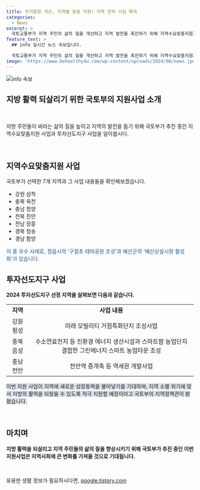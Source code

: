 ```yaml
---
title: 주거환경 개선, 지역별 맞춤 지원! 지역 전략 사업 확대
categories:
  - News
excerpt: >
  국토교통부가 지역 주민의 삶의 질을 개선하고 지역 발전을 촉진하기 위해 지역수요맞춤지원과 투자선도지구 사업을 선정했다. 이로써 각 지역은 강원 삼척, 충북 옥천, 충남 청양, 전북 진안, 전남 장흥, 경북 청송, 경남 함양, 강원 횡성, 충북 음성, 충남 천안에서 다양한 사업을 추진하게 된다. 이를 통해 지역의 자원을 활용하고 창의적인 프로젝트를 통해 주민들의 삶의 질을 개선하고 지역 발전을 이루고자 한다.
feature_text: >
  ## info 실시간 뉴스 속보입니다.

  국토교통부가 지역 주민의 삶의 질을 개선하고 지역 발전을 촉진하기 위해 지역수요맞춤지원과 투자선도지구 사업을 선정했다. 이로써 각 지역은 강원 삼척, 충북 옥천, 충남 청양, 전북 진안, 전남 장흥, 경북 청송, 경남 함양, 강원 횡성, 충북 음성, 충남 천안에서 다양한 사업을 추진하게 된다. 이를 통해 지역의 자원을 활용하고 창의적인 프로젝트를 통해 주민들의 삶의 질을 개선하고 지역 발전을 이루고자 한다.
image: 'https://www.behealthy4u.com/wp-content/uploads/2024/06/news.jpg'
---
```


<p><img src="https://www.behealthy4u.com/wp-content/uploads/2024/06/news.jpg" alt="info 속보" /></p>

<h2 data-ke-size="size26"><b>지방 활력 되살리기 위한 국토부의 지원사업 소개</b></h2>

<p data-ke-size="size16">&nbsp;</p>

<p>지방 주민들이 바라는 삶의 질을 높이고 지역의 발전을 돕기 위해 국토부가 추진 중인 지역수요맞춤지원 사업과 투자선도지구 사업을 알아봅시다.</p>

<p data-ke-size="size16">&nbsp;</p>

<h2 data-ke-size="size26"><b>지역수요맞춤지원 사업</b></h2>

<p data-ke-size="size16">국토부가 선택한 7개 지역과 그 사업 내용들을 확인해보겠습니다.</p>

<ul>
    <li>강원 삼척</li>
    <li>충북 옥천</li>
    <li>충남 청양</li>
    <li>전북 진안</li>
    <li>전남 장흥</li>
    <li>경북 청송</li>
    <li>경남 함양</li>
</ul>

<p data-ke-size="size16"><span style="color: #1a5490;">이 중 우수 사례로, 정읍시의 ‘구절초 테마공원 조성’과 예산군의 ‘예산상설시장 활성화’가 있습니다.</span></p>

<h2 data-ke-size="size26"><b>투자선도지구 사업</b></h2>

<p data-ke-size="size16"><b>2024 투자선도지구 선정 지역을 살펴보면 다음과 같습니다.</b></p>

<table>
    <tr>
        <td style="text-align: center; height: 17px;"><b>지역</b></td>
        <td style="text-align: center; height: 17px;"><b>사업 내용</b></td>
    </tr>
    <tr>
        <td style="text-align: center; height: 17px;">강원 횡성</td>
        <td style="text-align: center; height: 17px;">미래 모빌리티 거점특화단지 조성사업</td>
    </tr>
    <tr>
        <td style="text-align: center; height: 17px;">충북 음성</td>
        <td style="text-align: center; height: 17px;">수소연료전지 등 친환경 에너지 생산시설과 스마트팜 농업단지 결합한 그린에너지 스마트 농업타운 조성</td>
    </tr>
    <tr>
        <td style="text-align: center; height: 17px;">충남 천안</td>
        <td style="text-align: center; height: 17px;">천안역 증개축 등 역세권 개발사업</td>
    </tr>
</table>

<p data-ke-size="size16"><span style="background-color: #21538527;">이번 지원 사업이 지역에 새로운 성장동력을 불어넣기를 기대하며, 지역 소멸 위기에 맞서 지방의 활력을 되찾을 수 있도록 적극 지원할 예정이라고 국토부의 지역정책관이 밝혔습니다.</span></p>

<p data-ke-size="size16">&nbsp;</p>

<h2 data-ke-size="size26"><b>마치며</b></h2>

<p data-ke-size="size16"><b>지방 활력을 되살리고 지역 주민들의 삶의 질을 향상시키기 위해 국토부가 추진 중인 이번 지원사업은 지역사회에 큰 변화를 가져올 것으로 기대됩니다.</b></p>

<p data-ke-size="size16">&nbsp;</p>
유용한 생활 정보가 필요하시다면, <a href="https://qoogle.tistory.com" rel="dofollow">qoogle.tistory.com</a>


